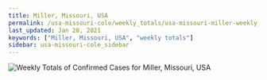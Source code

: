 ```yaml
---
title: Miller, Missouri, USA
permalink: /usa-missouri-cole/weekly_totals/usa-missouri-miller-weekly_totals.html
last_updated: Jan 28, 2021
keywords: ["Miller, Missouri, USA", "weekly totals"]
sidebar: usa-missouri-cole_sidebar
---
```


![Weekly Totals of Confirmed Cases for Miller, Missouri, USA](/covid_tracker/images/graphs/usa-missouri-miller-weekly_totals_graph.png)
